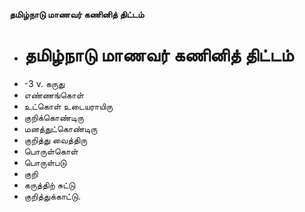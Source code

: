 **தமிழ்நாடு மாணவர் கணினித் திட்டம்**
- # தமிழ்நாடு மாணவர் கணினித் திட்டம்
- -3 v. கருது
- எண்ணங்கொள்
- உட்கொள் உடையராயிரு
- குறிக்கொண்டிரு
- மனத்துட்கொண்டிரு
- குறித்து வைத்திரு
- பொருள்கொள்
- பொருள்படு
- குறி
- கருத்திற் சுட்டு
- குறித்துக்காட்டு.

